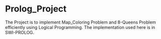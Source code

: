 # Prolog_Project

The Project is to implement Map_Coloring Problem and 8-Queens Problem efficiently using Logical Programming. The implementation used here is in SWI-PROLOG.
